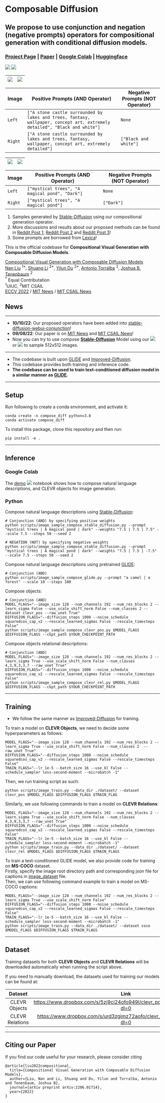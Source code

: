 # Composable Diffusion 
## We propose to use conjunction and negation (negative prompts) operators for compositional generation with conditional diffusion models.

### [Project Page](https://energy-based-model.github.io/Compositional-Visual-Generation-with-Composable-Diffusion-Models/) | [Paper](https://arxiv.org/pdf/2206.01714.pdf) | [Google Colab][composable-demo] | [Huggingface][huggingface-demo]
[![][colab]][composable-demo] [![][huggingface]][huggingface-demo]

![](images/example1_A.gif)  |  ![](images/example1_N.gif)
:-------------------------:|:-------------------------:

| Image | Positive Prompts (AND Operator) | Negative Prompts (NOT Operator) |
| --------------- | --------------- | --------------- |
| ```Left``` | ```["A stone castle surrounded by lakes and trees, fantasy, wallpaper, concept art, extremely detailed", "Black and white"]``` | ```None``` |
| ```Right``` | ```["A stone castle surrounded by lakes and trees, fantasy, wallpaper, concept art, extremely detailed"]``` | ```["Black and white"]``` |


![](images/example2_A.gif)  |  ![](images/example2_N.gif)
:-------------------------:|:-------------------------:

| Image | Positive Prompts (AND Operator) | Negative Prompts (NOT Operator) |
| --------------- | --------------- | --------------- |
| ```Left``` | ```["mystical trees", "A magical pond", "Dark"]``` | ```None``` |
| ```Right``` | ```["mystical trees", "A magical pond"]``` | ```["Dark"]``` |


1. Samples generated by [Stable-Diffusion](https://github.com/CompVis/stable-diffusion) using our compositional generation operator.
2. More discussions and results about our proposed methods can be found in [Reddit Post 1](https://www.reddit.com/r/StableDiffusion/comments/xwplfv/and_prompt_combinations_just_landed_in/), [Reddit Post 2](https://www.reddit.com/r/StableDiffusion/comments/xf5jow/compositional_diffusion/) and [Reddit Post 3](https://www.reddit.com/r/StableDiffusion/comments/xoq7ik/composable_diffusion_a_new_development_to_greatly/)!
3. Some prompts are borrowed from [Lexica](https://lexica.art/)!


This is the official codebase for **Compositional Visual Generation with Composable Diffusion Models**.

[Compositional Visual Generation with Composable Diffusion Models](https://energy-based-model.github.io/Compositional-Visual-Generation-with-Composable-Diffusion-Models/)
    <br>
    [Nan Liu](https://nanliu.io) <sup>1*</sup>,
    [Shuang Li](https://people.csail.mit.edu/lishuang) <sup>2*</sup>,
    [Yilun Du](https://yilundu.github.io) <sup>2*</sup>,
    [Antonio Torralba](https://groups.csail.mit.edu/vision/torralbalab/) <sup>2</sup>,
    [Joshua B. Tenenbaum](https://mitibmwatsonailab.mit.edu/people/joshua-tenenbaum/) <sup>2</sup>
    <br>
    <sup>*</sup> Equal Contributation
    <br>
    <sup>1</sup>UIUC, <sup>2</sup>MIT CSAIL
    <br>
    [ECCV 2022](https://arxiv.org/pdf/2206.01714.pdf) / [MIT News](https://news.mit.edu/2022/ai-system-makes-models-like-dall-e-2-more-creative-0908) / [MIT CSAIL News](https://www.csail.mit.edu/news/ai-system-makes-models-dall-e-2-more-creative)

[colab]: <https://colab.research.google.com/assets/colab-badge.svg>
[huggingface]: <https://img.shields.io/badge/%F0%9F%A4%97%20Hugging%20Face-Spaces-blue>
[composable-demo]: <https://colab.research.google.com/github/energy-based-model/Compositional-Visual-Generation-with-Composable-Diffusion-Models-PyTorch/blob/main/notebooks/demo.ipynb>
[huggingface-demo]: <https://huggingface.co/spaces/Shuang59/Composable-Diffusion>

## **News**

--------------------------------------------------------------------------------------------------------
* <b>10/10/22</b>: Our proposed operators have been added into [stable-diffusion-webui-conjunction](https://github.com/AUTOMATIC1111/stable-diffusion-webui/commit/c26732fbee2a57e621ac22bf70decf7496daa4cd)!
* <b>09/08/22</b>: Our paper is on [MIT News](https://news.mit.edu/2022/ai-system-makes-models-like-dall-e-2-more-creative-0908) and [MIT CSAIL News](https://www.csail.mit.edu/news/ai-system-makes-models-dall-e-2-more-creative)!
* Now you can try to use compose **[Stable-Diffusion](https://github.com/CompVis/stable-diffusion)** Model using our [![][huggingface]][huggingface-demo] or [![][colab]][composable-demo] to sample 512x512 images.
--------------------------------------------------------------------------------------------------------
* The codebase is built upon [GLIDE](https://github.com/openai/glide-text2im) and [Improved-Diffusion](https://github.com/openai/improved-diffusion).
* This codebase provides both training and inference code.
* **The codebase can be used to train text-conditioned diffusion model in a similar manner as [GLIDE](https://github.com/openai/glide-text2im).**

--------------------------------------------------------------------------------------------------------

## Setup

Run following to create a conda environment, and activate it:
```
conda create -n compose_diff python=3.8
conda activate compose_diff
```
To install this package, clone this repository and then run:

```
pip install -e .
```
--------------------------------------------------------------------------------------------------------
## Inference

### Google Colab 
The [demo](notebooks/demo.ipynb) [![][colab]][composable-demo] notebook shows how to compose natural language descriptions, and CLEVR objects for image generation.

### Python
Compose natural language descriptions using [Stable-Diffusion](https://github.com/CompVis/stable-diffusion):
```
# Conjunction (AND) by specifying positive weights
python scripts/image_sample_compose_stable_diffusion.py --prompt "mystical trees | A magical pond | dark" --weights "7.5 | 7.5 | 7.5" --scale 7.5 --steps 50 --seed 2
```
```
# NEGATION (NOT) by specifying negative weights
python scripts/image_sample_compose_stable_diffusion.py --prompt "mystical trees | A magical pond | dark" --weights "7.5 | 7.5 | -7.5" --scale 7.5 --steps 50 --seed 2
```

Compose natural language descriptions using pretrained [GLIDE](https://github.com/openai/glide-text2im):
```
# Conjunction (AND) 
python scripts/image_sample_compose_glide.py --prompt "a camel | a forest" --scale 10 --steps 100
```

Compose objects:
```
# Conjunction (AND) 
MODEL_FLAGS="--image_size 128 --num_channels 192 --num_res_blocks 2 --learn_sigma False --use_scale_shift_norm False --num_classes 2 --dataset clevr_pos --raw_unet True"
DIFFUSION_FLAGS="--diffusion_steps 1000 --noise_schedule squaredcos_cap_v2 --rescale_learned_sigmas False --rescale_timesteps False"
python scripts/image_sample_compose_clevr_pos.py $MODEL_FLAGS $DIFFUSION_FLAGS --ckpt_path $YOUR_CHECKPOINT_PATH
```

Compose objects relational descriptions:
```
# Conjunction (AND) 
MODEL_FLAGS="--image_size 128 --num_channels 192 --num_res_blocks 2 --learn_sigma True --use_scale_shift_norm False --num_classes 4,3,9,3,3,7 --raw_unet True"
DIFFUSION_FLAGS="--diffusion_steps 1000 --noise_schedule squaredcos_cap_v2 --rescale_learned_sigmas False --rescale_timesteps False"
python scripts/image_sample_compose_clevr_rel.py $MODEL_FLAGS $DIFFUSION_FLAGS --ckpt_path $YOUR_CHECKPOINT_PATH
```

--------------------------------------------------------------------------------------------------------

## Training
* We follow the same manner as  [Improved-Diffusion](https://github.com/openai/improved-diffusion) for training.

To train a model on **CLEVR Objects**, we need to decide some hyperparameters as follows:
```
MODEL_FLAGS="--image_size 128 --num_channels 192 --num_res_blocks 2 --learn_sigma True --use_scale_shift_norm False --num_classes 2  --raw_unet True"
DIFFUSION_FLAGS="--diffusion_steps 1000 --noise_schedule squaredcos_cap_v2 --rescale_learned_sigmas False --rescale_timesteps False"
TRAIN_FLAGS="--lr 1e-5 --batch_size 16 --use_kl False --schedule_sampler loss-second-moment --microbatch -1"
```
Then, we run training script as such:
```
python scripts/image_train.py --data_dir ./dataset/ --dataset clevr_pos $MODEL_FLAGS $DIFFUSION_FLAGS $TRAIN_FLAG
```

Similarly, we use following commands to train a model on **CLEVR Relations**:
```
MODEL_FLAGS="--image_size 128 --num_channels 192 --num_res_blocks 2 --learn_sigma True --use_scale_shift_norm False --num_classes 4,3,9,3,3,7 --raw_unet True"
DIFFUSION_FLAGS="--diffusion_steps 1000 --noise_schedule squaredcos_cap_v2 --rescale_learned_sigmas False --rescale_timesteps False"
TRAIN_FLAGS="--lr 1e-5 --batch_size 16 --use_kl False --schedule_sampler loss-second-moment --microbatch -1"
python scripts/image_train.py --data_dir ./dataset/ --dataset clevr_rel $MODEL_FLAGS $DIFFUSION_FLAGS $TRAIN_FLAGS
```

To train a text-conditioned GLIDE model, we also provide code for training on **MS-COCO** dataset. \
Firstly, specify the image root directory path and corresponding json file for captions
in [image_dataset](https://github.com/energy-based-model/Compositional-Visual-Generation-with-Composable-Diffusion-Models-PyTorch/blob/main/composable_diffusion/image_datasets.py) file.\
Then, we can use following command example to train a model on MS-COCO captions:
```
MODEL_FLAGS="--image_size 128 --num_channels 192 --num_res_blocks 2 --learn_sigma True --use_scale_shift_norm False"
DIFFUSION_FLAGS="--diffusion_steps 1000 --noise_schedule squaredcos_cap_v2 --rescale_learned_sigmas False --rescale_timesteps False"
TRAIN_FLAGS="--lr 1e-5 --batch_size 16 --use_kl False --schedule_sampler loss-second-moment --microbatch -1"
python scripts/image_train.py --data_dir ./dataset/ --dataset coco $MODEL_FLAGS $DIFFUSION_FLAGS $TRAIN_FLAGS
```

--------------------------------------------------------------------------------------------------------

## Dataset
Training datasets for both **CLEVR Objects** and **CLEVR Relations** will be downloaded automatically
when running the script above.

If you need to manually download, the datasets used for training our models can be found at:

| Dataset | Link | 
| :---: | :---: | 
| CLEVR Objects | https://www.dropbox.com/s/5zj9ci24ofo949l/clevr_pos_data_128_30000.npz?dl=0
| CLEVR Relations | https://www.dropbox.com/s/urd3zgimz72aofo/clevr_training_data_128.npz?dl=0
--------------------------------------------------------------------------------------------------------

## Citing our Paper

If you find our code useful for your research, please consider citing 

``` 
@article{liu2022compositional,
  title={Compositional Visual Generation with Composable Diffusion Models},
  author={Liu, Nan and Li, Shuang and Du, Yilun and Torralba, Antonio and Tenenbaum, Joshua B},
  journal={arXiv preprint arXiv:2206.01714},
  year={2022}
}
```
